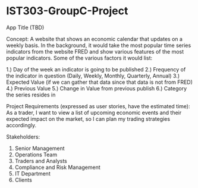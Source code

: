 # IST303-GroupC-Project

App Title (TBD) 

Concept: 
A website that shows an economic calendar that updates on a weekly basis.  In the background, it would take the most popular time series indicators from the website FRED and show various features of the most popular indicators.  Some of the various factors it would list: 

1.) Day of the week an indicator is going to be published 
2.) Frequency of the indicator in question (Daily, Weekly, Monthly, Quarterly, Annual) 
3.) Expected Value (if we can gather that data since that data is not from FRED) 
4.) Previous Value 
5.) Change in Value from previous publish 
6.) Category the series resides in 

Project Requirements (expressed as user stories, have the estimated time): 
As a trader, I want to view a list of upcoming economic events and their expected impact on the market, so I can plan my trading strategies accordingly. 

Stakeholders: 
1. Senior Management 
2. Operations Team 
3. Traders and Analysts 
4. Compliance and Risk Management 
5. IT Department 
6. Clients